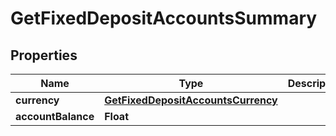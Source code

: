 # GetFixedDepositAccountsSummary

## Properties
Name | Type | Description | Notes
------------ | ------------- | ------------- | -------------
**currency** | [**GetFixedDepositAccountsCurrency**](GetFixedDepositAccountsCurrency.md) |  |  [optional]
**accountBalance** | **Float** |  |  [optional]
